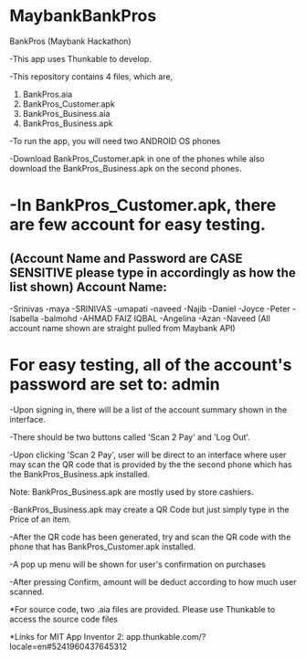 # MaybankBankPros
BankPros (Maybank Hackathon)

-This app uses Thunkable to develop.

-This repository contains 4 files, which are,

1. BankPros.aia
2. BankPros_Customer.apk
3. BankPros_Business.aia
4. BankPros_Business.apk

-To run the app, you will need two ANDROID OS phones

-Download BankPros_Customer.apk in one of the phones while also download the BankPros_Business.apk on the second phones.

-In BankPros_Customer.apk, there are few account for easy testing.
===============================================================
(Account Name and Password are CASE SENSITIVE please type in accordingly as how the list shown)
Account Name:
-----------------
-Srinivas
-maya
-SRINIVAS
-umapati
-naveed
-Najib
-Daniel
-Joyce
-Peter
-Isabella
-balmohd
-AHMAD FAIZ IQBAL
-Angelina
-Azan
-Naveed
(All account name shown are straight pulled from Maybank API)

For easy testing, all of the account's password are set to: admin
================================================================

-Upon signing in, there will be a list of the account summary shown in the interface.

-There should be two buttons called 'Scan 2 Pay' and 'Log Out'.

-Upon clicking 'Scan 2 Pay', user will be direct to an interface where user may scan the QR code that is provided by the
the second phone which has the  BankPros_Business.apk installed.

Note:  BankPros_Business.apk are mostly used by store cashiers.

-BankPros_Business.apk may create a QR Code but just simply type in the Price of an item.

-After the QR code has been generated, try and scan the QR code with the phone that has BankPros_Customer.apk installed.

-A pop up menu will be shown for user's confirmation on purchases

-After pressing Confirm, amount will be deduct according to how much user scanned.


*For source code, two .aia files are provided. Please use Thunkable to access the source code files

*Links for MIT App Inventor 2: app.thunkable.com/?locale=en#5241960437645312
